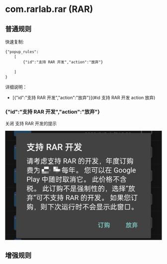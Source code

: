 # com.rarlab.rar (RAR)

## 普通规则

快速复制:

```
{"popup_rules":
    [
        {"id":"支持 RAR 开发","action":"放弃"}

    ]
}
```

详细说明：

- [{"id":"支持 RAR 开发","action":"放弃"}](#id 支持 RAR 开发 action 放弃)

### {"id":"支持 RAR 开发","action":"放弃"}

关闭 支持 RAR 开发的提示

![](./assets/rar_support.jpg)

## 增强规则
